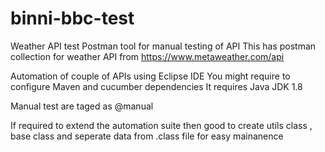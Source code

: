# binni-bbc-test
Weather API test
Postman tool for manual testing of API
This has postman collection for weather API from https://www.metaweather.com/api 

Automation of couple of APIs using Eclipse IDE 
You might require to configure Maven and cucumber dependencies 
It requires Java JDK 1.8

Manual test are taged as @manual

If required to extend the automation suite then good to create utils class , base class 
and seperate data from .class file for easy mainanence 

